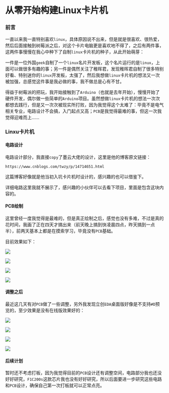 # 从零开始构建Linux卡片机

### 前言

一直以来我一直特别喜欢`linux`，具体原因说不出来，但是就是很喜欢、很热爱，然后后面接触到树莓派之后，对这个卡片电脑更是喜欢地不得了，之后有两件事，这两件事慢慢在我心中种下了自制`linux`卡片机的种子，从此开始萌芽：

一件是一位外国`geek`自制了一个`linux`名片开发板，这个名片运行的是`linux`，上面可以做很多有趣的事；另一件是偶然关注了稚晖君，发现稚晖君自制了很多特别好看、特别迷你的`linux`开发板，太强了，然后我想做`linux`卡片机的想法又一次被加强，总感觉这件事是我必做的事，我不做总是心有不甘。

得益于树莓派的把玩，我开始接触到了`Arduino`（也就是去年开始），慢慢开始了硬件开发，偶尔做一些简单的`Arduino`项目。虽然想做`linux`卡片机的想法一次次都想去践行，但是又一次次被现实所打败，因为我觉得这个太难了：毕竟不是电气相关专业，电路设计不会搞，入门起点又高；`PCB`是我觉得最难的事，但这一次我觉得迎难而上……



### Linxu卡片机

#### 电路设计

电路设计部分，我直接`copy`了墨云大佬的设计，这里是他的博客原文链接：

```
https://www.cnblogs.com/twzy/p/14714651.html
```

这篇博客好像就是他当初入坑卡片机时设计的，感兴趣的也可以借鉴下。

详细电路这里我就不展示了，感兴趣的小伙伴可以去看下项目，里面是包含这块内容的。



#### PCB绘制

这里曾经一度我觉得是最难的，但是真正绘制之后，感觉也没有多难，不过是真的花时间，我画了正在四天才搞出来（前天晚上搞到快凌晨四点，昨天搞到一点半），前两天基本上都是在摸索学习，毕竟没有`PCB`基础。

目前效果如下：

![](https://gitee.com/sysker/picBed/raw/master/blog/20220220103116.png)



![](https://gitee.com/sysker/picBed/raw/master/blog/20220220103206.png)



![](https://gitee.com/sysker/picBed/raw/master/blog/20220220103842.png)

![](https://gitee.com/sysker/picBed/raw/master/blog/20220220103917.png)



#### 调整之后

最近这几天有对`PCB`做了一些调整，另外我发现立创`EDA`桌面版好像是不支持`#D`预览的，至少效果是没有在线版效果好的：

![](https://gitee.com/sysker/picBed/raw/master/blog/20220222220652.png)



![](https://gitee.com/sysker/picBed/raw/master/blog/20220222221355.png)



![](https://gitee.com/sysker/picBed/raw/master/blog/20220222221628.png)



![](https://gitee.com/sysker/picBed/raw/master/blog/20220222221658.png)

#### 后续计划

暂时还不考虑打板，因为我觉得目前的`PCB`设计还有调整空间，电路部分我也还没好好研究，`F1C200s`这款芯片我也没有好好研究，所以后面要进一步研究这些电路和`PCB`设计，确保自己第一次打板就可以正常点亮。
